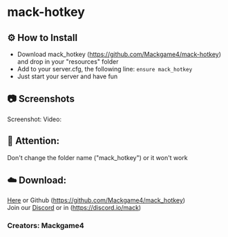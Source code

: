 # mack-hotkey  

## ⚙️ How to Install  
- Download mack_hotkey (https://github.com/Mackgame4/mack-hotkey) and drop in your "resources" folder  
- Add to your server.cfg, the following line: ```ensure mack_hotkey```  
- Just start your server and have fun  

## 📷 Screenshots  
Screenshot:
Video:

## 🔖 Attention:  
Don't change the folder name ("mack_hotkey") or it won't work

## ☁️ Download:  
[Here](https://github.com/Mackgame4/mack_hotkey) or Github (https://github.com/Mackgame4/mack_hotkey)  
Join our [Discord](https://discord.gg/As3VMTb) or in (https://discord.io/mack)  
### Creators: Mackgame4
